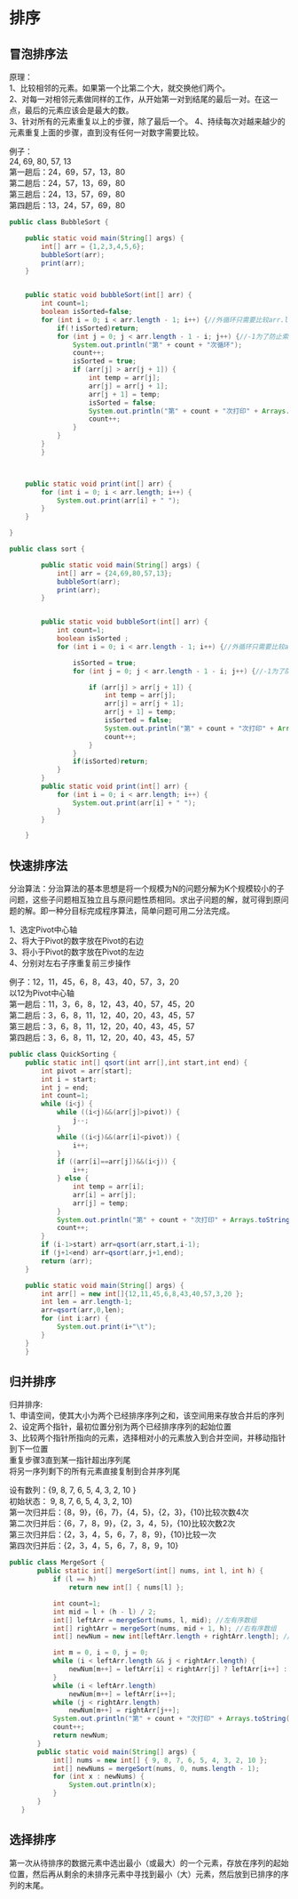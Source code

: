 # 排序

## 冒泡排序法

原理：  
1、比较相邻的元素。如果第一个比第二个大，就交换他们两个。  
2、对每一对相邻元素做同样的工作，从开始第一对到结尾的最后一对。在这一点，最后的元素应该会是最大的数。  
3、针对所有的元素重复以上的步骤，除了最后一个。
4、持续每次对越来越少的元素重复上面的步骤，直到没有任何一对数字需要比较。

例子：  
24, 69, 80, 57, 13  
第一趟后：24，69，57，13，80  
第二趟后：24，57，13，69，80  
第三趟后：24，13，57，69，80  
第四趟后：13，24，57，69，80

```java
public class BubbleSort {

    public static void main(String[] args) {
        int[] arr = {1,2,3,4,5,6};
        bubbleSort(arr);
        print(arr);
    }


    public static void bubbleSort(int[] arr) {
        int count=1;
        boolean isSorted=false;
        for (int i = 0; i < arr.length - 1; i++) {//外循环只需要比较arr.length-1次就可以了
            if(！isSorted)return;
            for (int j = 0; j < arr.length - 1 - i; j++) {//-1为了防止索引越界,-i为了提高效率
                System.out.println("第" + count + "次循环");
                count++;
                isSorted = true;
                if (arr[j] > arr[j + 1]) {
                    int temp = arr[j];
                    arr[j] = arr[j + 1];
                    arr[j + 1] = temp;
                    isSorted = false;
                    System.out.println("第" + count + "次打印" + Arrays.toString(arr));
                    count++;
                }
            }
        }
        }



    public static void print(int[] arr) {
        for (int i = 0; i < arr.length; i++) {
            System.out.print(arr[i] + " ");
        }
    }

}
```

```java
public class sort {

        public static void main(String[] args) {
            int[] arr = {24,69,80,57,13};
            bubbleSort(arr);
            print(arr);
        }


        public static void bubbleSort(int[] arr) {
            int count=1;
            boolean isSorted ;
            for (int i = 0; i < arr.length - 1; i++) {//外循环只需要比较arr.length-1次就可以了

                isSorted = true;
                for (int j = 0; j < arr.length - 1 - i; j++) {//-1为了防止索引越界,-i为了提高效率

                    if (arr[j] > arr[j + 1]) {
                        int temp = arr[j];
                        arr[j] = arr[j + 1];
                        arr[j + 1] = temp;
                        isSorted = false;
                        System.out.println("第" + count + "次打印" + Arrays.toString(arr));
                        count++;
                    }
                }
                if(isSorted)return;
            }
        }
        public static void print(int[] arr) {
            for (int i = 0; i < arr.length; i++) {
                System.out.print(arr[i] + " ");
            }
        }

    }
```

## 快速排序法

分治算法：分治算法的基本思想是将一个规模为N的问题分解为K个规模较小的子问题，这些子问题相互独立且与原问题性质相同。求出子问题的解，就可得到原问题的解。即一种分目标完成程序算法，简单问题可用二分法完成。

1、选定Pivot中心轴  
2、将大于Pivot的数字放在Pivot的右边  
3、将小于Pivot的数字放在Pivot的左边  
4、分别对左右子序重复前三步操作  
  
例子：12，11，45，6，8，43，40，57，3，20  
以12为Pivot中心轴  
第一趟后：11，3，6，8，12，43，40，57，45，20  
第二趟后：3，6，8，11，12，40，20，43，45，57  
第三趟后：3，6，8，11，12，20，40，43，45，57  
第四趟后：3，6，8，11，12，20，40，43，45，57  

```java
public class QuickSorting {
    public static int[] qsort(int arr[],int start,int end) {
        int pivot = arr[start];
        int i = start;
        int j = end;
        int count=1;
        while (i<j) {
            while ((i<j)&&(arr[j]>pivot)) {
                j--;
            }
            while ((i<j)&&(arr[i]<pivot)) {
                i++;
            }
            if ((arr[i]==arr[j])&&(i<j)) {
                i++;
            } else {
                int temp = arr[i];
                arr[i] = arr[j];
                arr[j] = temp;
            }
            System.out.println("第" + count + "次打印" + Arrays.toString(arr));
            count++;
        }
        if (i-1>start) arr=qsort(arr,start,i-1);
        if (j+1<end) arr=qsort(arr,j+1,end);
        return (arr);
    }

    public static void main(String[] args) {
        int arr[] = new int[]{12,11,45,6,8,43,40,57,3,20 };
        int len = arr.length-1;
        arr=qsort(arr,0,len);
        for (int i:arr) {
            System.out.print(i+"\t");
        }
    }
    }
```

## 归并排序

归并排序:  
1、申请空间，使其大小为两个已经排序序列之和，该空间用来存放合并后的序列  
2、设定两个指针，最初位置分别为两个已经排序序列的起始位置  
3、比较两个指针所指向的元素，选择相对小的元素放入到合并空间，并移动指针到下一位置  
重复步骤3直到某一指针超出序列尾  
将另一序列剩下的所有元素直接复制到合并序列尾



 设有数列：{9, 8, 7, 6, 5, 4, 3, 2, 10 }  
 初始状态： 9, 8, 7, 6, 5, 4, 3, 2, 10)  
 第一次归并后：{8，9}，{6，7}，{4，5}，{2，3}，{10}比较次数4次  
 第二次归并后：{6，7，8，9}，{2，3，4，5}，{10}比较次数2次  
 第三次归并后：{2，3，4，5，6，7，8，9}，{10}比较一次  
 第四次归并后：{2，3，4，5，6，7，8，9，10}

 ```java
 public class MergeSort {
        public static int[] mergeSort(int[] nums, int l, int h) {
            if (l == h)
                return new int[] { nums[l] };

            int count=1;
            int mid = l + (h - l) / 2;
            int[] leftArr = mergeSort(nums, l, mid); //左有序数组
            int[] rightArr = mergeSort(nums, mid + 1, h); //右有序数组
            int[] newNum = new int[leftArr.length + rightArr.length]; //新有序数组

            int m = 0, i = 0, j = 0;
            while (i < leftArr.length && j < rightArr.length) {
                newNum[m++] = leftArr[i] < rightArr[j] ? leftArr[i++] : rightArr[j++];
            }
            while (i < leftArr.length)
                newNum[m++] = leftArr[i++];
            while (j < rightArr.length)
                newNum[m++] = rightArr[j++];
            System.out.println("第" + count + "次打印" + Arrays.toString(newNum));
            count++;
            return newNum;
        }
        public static void main(String[] args) {
            int[] nums = new int[] { 9, 8, 7, 6, 5, 4, 3, 2, 10 };
            int[] newNums = mergeSort(nums, 0, nums.length - 1);
            for (int x : newNums) {
                System.out.println(x);
            }
        }
    }
```


## 选择排序

第一次从待排序的数据元素中选出最小（或最大）的一个元素，存放在序列的起始位置，然后再从剩余的未排序元素中寻找到最小（大）元素，然后放到已排序的序列的末尾。